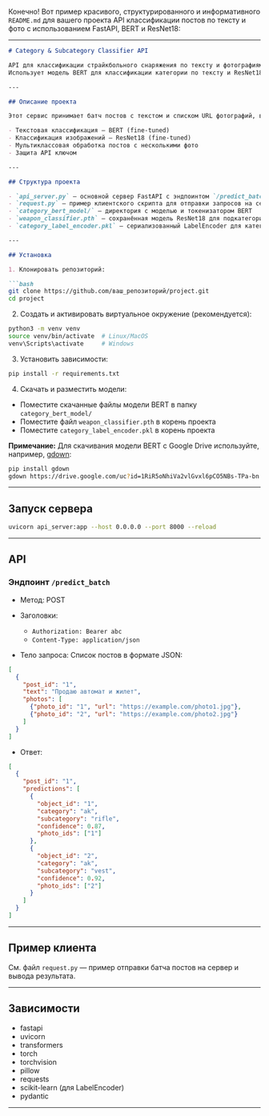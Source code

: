 Конечно! Вот пример красивого, структурированного и информативного `README.md` для вашего проекта API классификации постов по тексту и фото с использованием FastAPI, BERT и ResNet18:

---

````markdown
# Category & Subcategory Classifier API

API для классификации страйкбольного снаряжения по тексту и фотографиям постов.  
Использует модель BERT для классификации категории по тексту и ResNet18 для классификации подкатегории по изображениям.

---

## Описание проекта

Этот сервис принимает батч постов с текстом и списком URL фотографий, возвращает предсказания категории и подкатегории для каждого объекта (фото) с указанием уверенности модели.

- Текстовая классификация — BERT (fine-tuned)
- Классификация изображений — ResNet18 (fine-tuned)
- Мультиклассовая обработка постов с несколькими фото
- Защита API ключом

---

## Структура проекта

- `api_server.py` — основной сервер FastAPI с эндпоинтом `/predict_batch`
- `request.py` — пример клиентского скрипта для отправки запросов на сервер
- `category_bert_model/` — директория с моделью и токенизатором BERT
- `weapon_classifier.pth` — сохранённая модель ResNet18 для подкатегорий
- `category_label_encoder.pkl` — сериализованный LabelEncoder для категорий

---

## Установка

1. Клонировать репозиторий:

```bash
git clone https://github.com/ваш_репозиторий/project.git
cd project
````

2. Создать и активировать виртуальное окружение (рекомендуется):

```bash
python3 -m venv venv
source venv/bin/activate  # Linux/MacOS
venv\Scripts\activate     # Windows
```

3. Установить зависимости:

```bash
pip install -r requirements.txt
```

4. Скачать и разместить модели:

* Поместите скачанные файлы модели BERT в папку `category_bert_model/`
* Поместите файл `weapon_classifier.pth` в корень проекта
* Поместите `category_label_encoder.pkl` в корень проекта

**Примечание:** Для скачивания модели BERT с Google Drive используйте, например, [gdown](https://github.com/wkentaro/gdown):

```bash
pip install gdown
gdown https://drive.google.com/uc?id=1RiR5oNhiVa2vlGvxl6pCO5NBs-TPa-bn -O category_bert_model/model.safetensors
```

---

## Запуск сервера

```bash
uvicorn api_server:app --host 0.0.0.0 --port 8000 --reload
```

---

## API

### Эндпоинт `/predict_batch`

* Метод: POST
* Заголовки:

  * `Authorization: Bearer abc`
  * `Content-Type: application/json`
* Тело запроса: Список постов в формате JSON:

```json
[
  {
    "post_id": "1",
    "text": "Продаю автомат и жилет",
    "photos": [
      {"photo_id": "1", "url": "https://example.com/photo1.jpg"},
      {"photo_id": "2", "url": "https://example.com/photo2.jpg"}
    ]
  }
]
```

* Ответ:

```json
[
  {
    "post_id": "1",
    "predictions": [
      {
        "object_id": "1",
        "category": "ak",
        "subcategory": "rifle",
        "confidence": 0.87,
        "photo_ids": ["1"]
      },
      {
        "object_id": "2",
        "category": "ak",
        "subcategory": "vest",
        "confidence": 0.92,
        "photo_ids": ["2"]
      }
    ]
  }
]
```

---

## Пример клиента

См. файл `request.py` — пример отправки батча постов на сервер и вывода результата.

---

## Зависимости

* fastapi
* uvicorn
* transformers
* torch
* torchvision
* pillow
* requests
* scikit-learn (для LabelEncoder)
* pydantic

---
